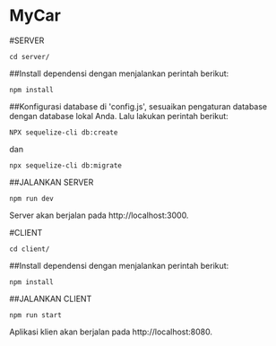 # MyCar

#SERVER

`cd server/`

##Install dependensi dengan menjalankan perintah berikut:

`npm install`

##Konfigurasi database di 'config.js', sesuaikan pengaturan database dengan database lokal Anda. Lalu lakukan perintah berikut:

`NPX sequelize-cli db:create`

dan

`npx sequelize-cli db:migrate`

##JALANKAN SERVER

`npm run dev`

Server akan berjalan pada http://localhost:3000.

#CLIENT

`cd client/`

##Install dependensi dengan menjalankan perintah berikut:

`npm install`

##JALANKAN CLIENT

`npm run start`

Aplikasi klien akan berjalan pada http://localhost:8080.
